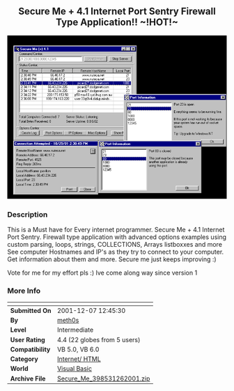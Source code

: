 ﻿<div align="center">

## Secure Me \+ 4\.1 Internet Port Sentry Firewall Type Application\!\! \~\!HOT\!\~

<img src="PIC20011261350517281.gif">
</div>

### Description

This is a Must have for Every internet programmer. Secure Me + 4.1 Internet Port Sentry. Firewall type application with advanced options examples using custom parsing, loops, strings, COLLECTIONS, Arrays listboxxes and more See computer Hostnames and IP's as they try to connect to your computer. Get information about them and more. Secure me just keeps improving :)

Vote for me for my effort pls :) Ive come along way since version 1
 
### More Info
 


<span>             |<span>
---                |---
**Submitted On**   |2001-12-07 12:45:30
**By**             |[meth0s](https://github.com/Planet-Source-Code/PSCIndex/blob/master/ByAuthor/meth0s.md)
**Level**          |Intermediate
**User Rating**    |4.4 (22 globes from 5 users)
**Compatibility**  |VB 5\.0, VB 6\.0
**Category**       |[Internet/ HTML](https://github.com/Planet-Source-Code/PSCIndex/blob/master/ByCategory/internet-html__1-34.md)
**World**          |[Visual Basic](https://github.com/Planet-Source-Code/PSCIndex/blob/master/ByWorld/visual-basic.md)
**Archive File**   |[Secure\_Me\_398531262001\.zip](https://github.com/Planet-Source-Code/meth0s-secure-me-4-1-internet-port-sentry-firewall-type-application-hot__1-29525/archive/master.zip)








